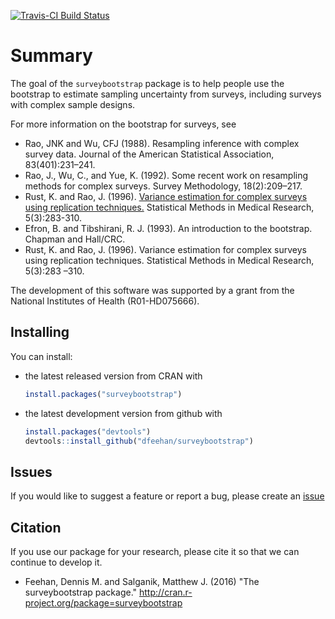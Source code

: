 
[![Travis-CI Build Status](https://travis-ci.org/dfeehan/surveybootstrap.svg?branch=master)](https://travis-ci.org/dfeehan/surveybootstrap)

Summary
================

The goal of the `surveybootstrap` package is to help people use the bootstrap
to estimate sampling uncertainty from surveys, including surveys with complex
sample designs.

For more information on the bootstrap for surveys, see
- Rao, JNK and Wu, CFJ (1988). Resampling inference with complex survey data. Journal of the American Statistical Association, 83(401):231–241.
- Rao, J., Wu, C., and Yue, K. (1992). Some recent work on resampling methods for complex surveys. Survey Methodology, 18(2):209–217.
- Rust, K. and Rao, J. (1996). [Variance estimation for complex surveys using replication techniques.](http://dx.doi.org/10.1177/096228029600500305) Statistical Methods in Medical Research, 5(3):283-310.
- Efron, B. and Tibshirani, R. J. (1993). An introduction to the bootstrap. Chapman and Hall/CRC.
- Rust, K. and Rao, J. (1996). Variance estimation for complex surveys using replication techniques. Statistical Methods in Medical Research, 5(3):283 –310.

The development of this software was supported by a grant from the National Institutes of Health (R01-HD075666).

Installing
-----------

You can install:

* the latest released version from CRAN with

    ```R
    install.packages("surveybootstrap")
    ```
            
* the latest development version from github with

    ```R
    install.packages("devtools")
    devtools::install_github("dfeehan/surveybootstrap")
    ```

            
Issues
---------
If you would like to suggest a feature or report a bug, please create an [issue](https://github.com/dfeehan/surveybootstrap/issues)

Citation
-----------

If you use our package for your research, please cite it so that we can continue to develop it.

- Feehan, Dennis M. and Salganik, Matthew J. (2016) "The surveybootstrap package." http://cran.r-project.org/package=surveybootstrap

